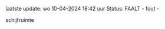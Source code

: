 laatste update: 
wo 10-04-2024 18:42   uur 
Status: FAALT - fout - 
<div class="service R">schijfruimte</div>